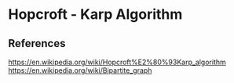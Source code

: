 # Hopcroft - Karp Algorithm

## References

https://en.wikipedia.org/wiki/Hopcroft%E2%80%93Karp_algorithm
https://en.wikipedia.org/wiki/Bipartite_graph
